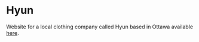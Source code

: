 # Hyun
Website for a local clothing company called Hyun based in Ottawa available [here](https://www.taharhidouani.com/projects/hyun/).
